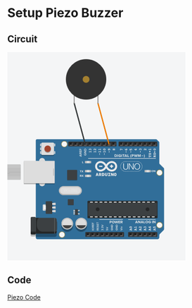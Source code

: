 # Setup Piezo Buzzer

## Circuit 
![Piezo Circuit](../images/Piezo.PNG)

## Code
[Piezo Code](../ide_src/Piezo.ino)
